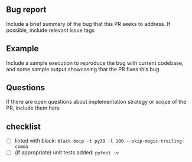 ## Bug report
Include a brief summary of the bug that this PR seeks to address. If possible, include relevant issue tags

## Example
Include a sample execution to reproduce the bug with current codebase, and some sample output showcasing that the PR fixes this bug

## Questions
If there are open questions about implementation strategy or scope of the PR, include them here

## checklist
- [ ] linted with black: `black boip -t py38 -l 100 --skip-magic-trailing-comma`
- [ ] (if appropriate) unit tests added: `pytest -v`
